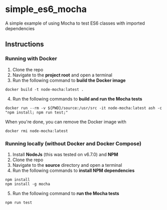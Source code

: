 # simple_es6_mocha
A simple example of using Mocha to test ES6 classes with imported dependencies


## Instructions

### Running with Docker

1. Clone the repo
2. Navigate to the **project root** and open a terminal
3. Run the following command to **build the Docker image**
```
docker build -t node-mocha:latest .
```
4. Run the following commands to **build and run the Mocha tests**
```
docker run --rm -v ${PWD}/source:/usr/src -it node-mocha:latest ash -c "npm install; npm run test;"
```

When you're done, you can remove the Docker image with
```
docker rmi node-mocha:latest
```

### Running locally (without Docker and Docker Compose)

1. Install **NodeJs** (this was tested on v6.7.0) and **NPM**
2. Clone the repo
3. Navigate to the **source** directory and open a terminal
4. Run the following commands to **install NPM dependencies**
```
npm install
npm install -g mocha
```
5. Run the following command to **run the Mocha tests**
```
npm run test
```
